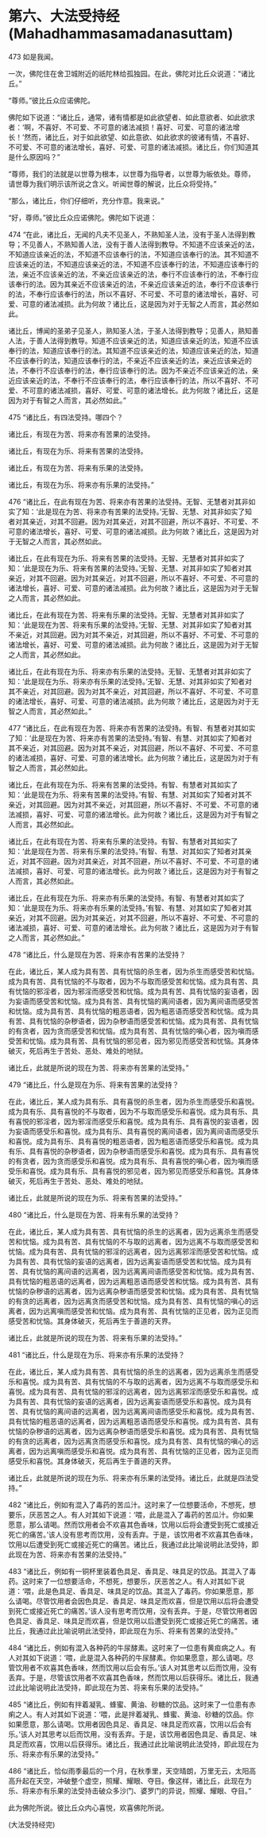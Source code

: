 # 第六、大法受持经(Mahadhammasamadanasuttam)

473 如是我闻。

一次，佛陀住在舍卫城附近的祇陀林给孤独园。在此，佛陀对比丘众说道：“诸比丘。”

“尊师。”彼比丘众应诺佛陀。

佛陀如下说道：“诸比丘，通常，诸有情都是如此欲望者、如此意欲者、如此欲求者：‘啊，不喜好、不可爱、不可意的诸法减损！喜好、可爱、可意的诸法增长！’然而，诸比丘，对于如此欲望、如此意欲、如此欲求的彼诸有情，不喜好、不可爱、不可意的诸法增长，喜好、可爱、可意的诸法减损。诸比丘，你们知道其是什么原因吗？”

“尊师，我们的法就是以世尊为根本，以世尊为指导者，以世尊为皈依处。尊师，请世尊为我们明示该所说之含义。听闻世尊的解说，比丘众将受持。”

“那么，诸比丘，你们仔细听，充分作意。我来说。”

“好，尊师。”彼比丘众应诺佛陀。佛陀如下说道：

474 “在此，诸比丘，无闻的凡夫不见圣人，不熟知圣人法，没有于圣人法得到教导；不见善人，不熟知善人法，没有于善人法得到教导。不知道不应该亲近的法，不知道应该亲近的法，不知道不应该奉行的法，不知道应该奉行的法。其不知道不应该亲近的法，不知道应该亲近的法，不知道不应该奉行的法，不知道应该奉行的法，亲近不应该亲近的法，不亲近应该亲近的法，奉行不应该奉行的法，不奉行应该奉行的法。因为其亲近不应该亲近的法，不亲近应该亲近的法，奉行不应该奉行的法，不奉行应该奉行的法，所以不喜好、不可爱、不可意的诸法增长，喜好、可爱、可意的诸法减损。此为何故？诸比丘，这是因为对于无智之人而言，其必然如此。

诸比丘，博闻的圣弟子见圣人，熟知圣人法，于圣人法得到教导；见善人，熟知善人法，于善人法得到教导。知道不应该亲近的法，知道应该亲近的法，知道不应该奉行的法，知道应该奉行的法。其知道不应该亲近的法，知道应该亲近的法，知道不应该奉行的法，知道应该奉行的法，不亲近不应该亲近的法，亲近应该亲近的法，不奉行不应该奉行的法，奉行应该奉行的法。因为不亲近不应该亲近的法，亲近应该亲近的法，不奉行不应该奉行的法，奉行应该奉行的法，所以不喜好、不可爱、不可意的诸法减损，喜好、可爱、可意的诸法增长。此为何故？诸比丘，这是因为对于有智之人而言，其必然如此。”

475 “诸比丘，有四法受持。哪四个？

诸比丘，有现在为苦、将来亦有苦果的法受持。

诸比丘，有现在为乐、将来有苦果的法受持。

诸比丘，有现在为苦、将来有乐果的法受持。

诸比丘，有现在为乐、将来亦有乐果的法受持。”

476 “诸比丘，在此有现在为苦、将来亦有苦果的法受持。无智、无慧者对其非如实了知：‘此是现在为苦、将来亦有苦果的法受持。’无智、无慧、对其非如实了知者对其亲近，对其不回避。因为对其亲近，对其不回避，所以不喜好、不可爱、不可意的诸法增长，喜好、可爱、可意的诸法减损。此为何故？诸比丘，这是因为对于无智之人而言，其必然如此。

诸比丘，在此有现在为乐、将来有苦果的法受持。无智、无慧者对其非如实了知：‘此是现在为乐、将来有苦果的法受持。’无智、无慧、对其非如实了知者对其亲近，对其不回避。因为对其亲近，对其不回避，所以不喜好、不可爱、不可意的诸法增长，喜好、可爱、可意的诸法减损。此为何故？诸比丘，这是因为对于无智之人而言，其必然如此。

诸比丘，在此有现在为苦、将来有乐果的法受持。无智、无慧者对其非如实了知：‘此是现在为苦、将来有乐果的法受持。’无智、无慧、对其非如实了知者对其不亲近，对其回避。因为对其不亲近，对其回避，所以不喜好、不可爱、不可意的诸法增长，喜好、可爱、可意的诸法减损。此为何故？诸比丘，这是因为对于无智之人而言，其必然如此。

诸比丘，在此有现在为乐、将来亦有乐果的法受持。无智、无慧者对其非如实了知：‘此是现在为乐、将来亦有乐果的法受持。’无智、无慧、对其非如实了知者对其不亲近，对其回避。因为对其不亲近，对其回避，所以不喜好、不可爱、不可意的诸法增长，喜好、可爱、可意的诸法减损。此为何故？诸比丘，这是因为对于无智之人而言，其必然如此。”

477 “诸比丘，在此有现在为苦、将来亦有苦果的法受持。有智、有慧者对其如实了知：‘此是现在为苦、将来亦有苦果的法受持。’有智、有慧、对其如实了知者对其不亲近，对其回避。因为对其不亲近，对其回避，所以不喜好、不可爱、不可意的诸法减损，喜好、可爱、可意的诸法增长。此为何故？诸比丘，这是因为对于有智之人而言，其必然如此。

诸比丘，在此有现在为乐、将来有苦果的法受持。有智、有慧者对其如实了知：‘此是现在为乐、将来有苦果的法受持。’有智、有慧、对其如实了知者对其不亲近，对其回避。因为对其不亲近，对其回避，所以不喜好、不可爱、不可意的诸法减损，喜好、可爱、可意的诸法增长。此为何故？诸比丘，这是因为对于有智之人而言，其必然如此。

诸比丘，在此有现在为苦、将来有乐果的法受持。有智、有慧者对其如实了知：‘此是现在为苦、将来有乐果的法受持。’有智、有慧、对其如实了知者对其亲近，对其不回避。因为对其亲近，对其不回避，所以不喜好、不可爱、不可意的诸法减损，喜好、可爱、可意的诸法增长。此为何故？诸比丘，这是因为对于有智之人而言，其必然如此。

诸比丘，在此有现在为乐、将来亦有乐果的法受持。有智、有慧者对其如实了知：‘此是现在为乐、将来亦有乐果的法受持。’有智、有慧、对其如实了知者对其亲近，对其不回避。因为对其亲近，对其不回避，所以不喜好、不可爱、不可意的诸法减损，喜好、可爱、可意的诸法增长。此为何故？诸比丘，这是因为对于有智之人而言，其必然如此。”

478 “诸比丘，什么是现在为苦、将来亦有苦果的法受持？

在此，诸比丘，某人成为具有苦、具有忧恼的杀生者，因为杀生而感受苦和忧恼。成为具有苦、具有忧恼的不与取者，因为不与取而感受苦和忧恼。成为具有苦、具有忧恼的邪淫者，因为邪淫而感受苦和忧恼。成为具有苦、具有忧恼的妄语者，因为妄语而感受苦和忧恼。成为具有苦、具有忧恼的离间语者，因为离间语而感受苦和忧恼。成为具有苦、具有忧恼的粗恶语者，因为粗恶语而感受苦和忧恼。成为具有苦、具有忧恼的杂秽语者，因为杂秽语而感受苦和忧恼。成为具有苦、具有忧恼的有贪者，因为贪而感受苦和忧恼。成为具有苦、具有忧恼的嗔心者，因为嗔而感受苦和忧恼。成为具有苦、具有忧恼的邪见者，因为邪见而感受苦和忧恼。其身体破灭，死后再生于苦处、恶处、难处的地狱。

诸比丘，此就是所说的现在为苦、将来亦有苦果的法受持。”

479 “诸比丘，什么是现在为乐、将来有苦果的法受持？

在此，诸比丘，某人成为具有乐、具有喜悦的杀生者，因为杀生而感受乐和喜悦。成为具有乐、具有喜悦的不与取者，因为不与取而感受乐和喜悦。成为具有乐、具有喜悦的邪淫者，因为邪淫而感受乐和喜悦。成为具有乐、具有喜悦的妄语者，因为妄语而感受乐和喜悦。成为具有乐、具有喜悦的离间语者，因为离间语而感受乐和喜悦。成为具有乐、具有喜悦的粗恶语者，因为粗恶语而感受乐和喜悦。成为具有乐、具有喜悦的杂秽语者，因为杂秽语而感受乐和喜悦。成为具有乐、具有喜悦的有贪者，因为贪而感受乐和喜悦。成为具有乐、具有喜悦的嗔心者，因为嗔而感受乐和喜悦。成为具有乐、具有喜悦的邪见者，因为邪见而感受乐和喜悦。其身体破灭，死后再生于苦处、恶处、难处的地狱。

诸比丘，此就是所说的现在为乐、将来有苦果的法受持。”

480 “诸比丘，什么是现在为苦、将来有乐果的法受持？

在此，诸比丘，某人成为具有苦、具有忧恼的杀生的远离者，因为远离杀生而感受苦和忧恼。成为具有苦、具有忧恼的不与取的远离者，因为远离不与取而感受苦和忧恼。成为具有苦、具有忧恼的邪淫的远离者，因为远离邪淫而感受苦和忧恼。成为具有苦、具有忧恼的妄语的远离者，因为远离妄语而感受苦和忧恼。成为具有苦、具有忧恼的离间语的远离者，因为远离离间语而感受苦和忧恼。成为具有苦、具有忧恼的粗恶语的远离者，因为远离粗恶语而感受苦和忧恼。成为具有苦、具有忧恼的杂秽语的远离者，因为远离杂秽语而感受苦和忧恼。成为具有苦、具有忧恼的有贪的远离者，因为远离贪而感受苦和忧恼。成为具有苦、具有忧恼的嗔心的远离者，因为远离嗔而感受苦和忧恼。成为具有苦、具有忧恼的正见者，因为正见而感受苦和忧恼。其身体破灭，死后再生于善道的天界。

诸比丘，此就是所说的现在为苦、将来有乐果的法受持。”

481 “诸比丘，什么是现在为乐、将来亦有乐果的法受持？

在此，诸比丘，某人成为具有苦、具有忧恼的杀生的远离者，因为远离杀生而感受乐和喜悦。成为具有苦、具有忧恼的不与取的远离者，因为远离不与取而感受乐和喜悦。成为具有苦、具有忧恼的邪淫的远离者，因为远离邪淫而感受乐和喜悦。成为具有苦、具有忧恼的妄语的远离者，因为远离妄语而感受乐和喜悦。成为具有苦、具有忧恼的离间语的远离者，因为远离离间语而感受乐和喜悦。成为具有苦、具有忧恼的粗恶语的远离者，因为远离粗恶语而感受乐和喜悦。成为具有苦、具有忧恼的杂秽语的远离者，因为远离杂秽语而感受乐和喜悦。成为具有苦、具有忧恼的有贪的远离者，因为远离贪而感受乐和喜悦。成为具有苦、具有忧恼的嗔心的远离者，因为远离嗔而感受乐和喜悦。成为具有苦、具有忧恼的正见者，因为正见而感受乐和喜悦。其身体破灭，死后再生于善道的天界。

诸比丘，此就是所说的现在为乐、将来亦有乐果的法受持。诸比丘，此就是四法受持。”

482 “诸比丘，例如有混入了毒药的苦瓜汁。这时来了一位想要活命，不想死，想要乐，厌恶苦之人。有人对其如下说道：‘喂，此是混入了毒药的苦瓜汁。你如果愿意，那么请喝。然而饮用者会不欢喜其色香味，饮用以后将会遭受到死亡或接近死亡的痛苦。’该人没有思考而饮用，没有丢弃。于是，该饮用者不欢喜其色香味，饮用以后遭受到死亡或接近死亡的痛苦。诸比丘，我通过此比喻说明此法受持，即此现在为苦、将来亦有苦果的法受持。”

483 “诸比丘，例如有一铜杯里装着色具足、香具足、味具足的饮品。其混入了毒药。这时来了一位想要活命，不想死，想要乐，厌恶苦之人。有人对其如下说道：‘喂，此是色具足、香具足、味具足的饮品。其混入了毒药。你如果愿意，那么请喝。尽管饮用者会因色具足、香具足、味具足而欢喜，但是饮用以后将会遭受到死亡或接近死亡的痛苦。’该人没有思考而饮用，没有丢弃。于是，尽管饮用者因色具足、香具足、味具足而欢喜，但是饮用以后遭受到死亡或接近死亡的痛苦。诸比丘，我通过此比喻说明此法受持，即此现在为乐、将来有苦果的法受持。”

484 “诸比丘，例如有混入各种药的牛尿酵素。这时来了一位患有黄疸病之人。有人对其如下说道：‘喂，此是混入各种药的牛尿酵素。你如果愿意，那么请喝。尽管饮用者不欢喜其色香味，然而饮用以后会有乐。’该人对其思考以后而饮用，没有丢弃。于是，尽管该饮用者不欢喜其色香味，然而饮用以后获得乐。诸比丘，我通过此比喻说明此法受持，即此现在为苦、将来有乐果的法受持。”

485 “诸比丘，例如有拌着凝乳、蜂蜜、黄油、砂糖的饮品。这时来了一位患有赤痢之人。有人对其如下说道：‘喂，此是拌着凝乳、蜂蜜、黄油、砂糖的饮品。你如果愿意，那么请喝。饮用者因色具足、香具足、味具足而欢喜，饮用以后会有乐。’该人对其思考以后而饮用，没有丢弃。于是，该饮用者因色具足、香具足、味具足而欢喜，饮用以后获得乐。诸比丘，我通过此比喻说明此法受持，即此现在为乐、将来亦有乐果的法受持。”

486 “诸比丘，恰似雨季最后的一个月，在秋季里，天空晴朗，万里无云，太阳高高升起在天空，冲破整个虚空，照耀、耀眼、夺目。像这样，诸比丘，此现在为乐、将来亦有乐果的法受持击破众多沙门、婆罗门的异说，照耀、耀眼、夺目。”

此为佛陀所说。彼比丘众内心喜悦，欢喜佛陀所说。

(大法受持经完)
